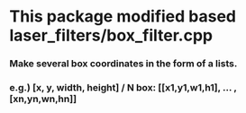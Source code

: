 # This package modified based laser_filters/box_filter.cpp

### Make several box coordinates in the form of a lists.

### e.g.) [x, y, width, height] / N box: [[x1,y1,w1,h1], ... ,[xn,yn,wn,hn]]
